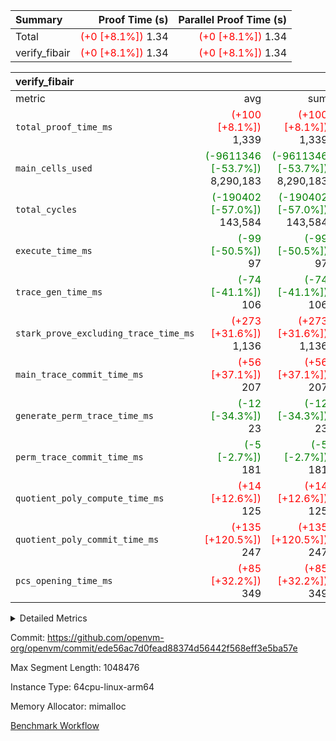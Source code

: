 | Summary | Proof Time (s) | Parallel Proof Time (s) |
|:---|---:|---:|
| Total | <span style='color: red'>(+0 [+8.1%])</span> 1.34 | <span style='color: red'>(+0 [+8.1%])</span> 1.34 |
| verify_fibair | <span style='color: red'>(+0 [+8.1%])</span> 1.34 | <span style='color: red'>(+0 [+8.1%])</span> 1.34 |


| verify_fibair |||||
|:---|---:|---:|---:|---:|
|metric|avg|sum|max|min|
| `total_proof_time_ms ` | <span style='color: red'>(+100 [+8.1%])</span> 1,339 | <span style='color: red'>(+100 [+8.1%])</span> 1,339 | <span style='color: red'>(+100 [+8.1%])</span> 1,339 | <span style='color: red'>(+100 [+8.1%])</span> 1,339 |
| `main_cells_used     ` | <span style='color: green'>(-9611346 [-53.7%])</span> 8,290,183 | <span style='color: green'>(-9611346 [-53.7%])</span> 8,290,183 | <span style='color: green'>(-9611346 [-53.7%])</span> 8,290,183 | <span style='color: green'>(-9611346 [-53.7%])</span> 8,290,183 |
| `total_cycles        ` | <span style='color: green'>(-190402 [-57.0%])</span> 143,584 | <span style='color: green'>(-190402 [-57.0%])</span> 143,584 | <span style='color: green'>(-190402 [-57.0%])</span> 143,584 | <span style='color: green'>(-190402 [-57.0%])</span> 143,584 |
| `execute_time_ms     ` | <span style='color: green'>(-99 [-50.5%])</span> 97 | <span style='color: green'>(-99 [-50.5%])</span> 97 | <span style='color: green'>(-99 [-50.5%])</span> 97 | <span style='color: green'>(-99 [-50.5%])</span> 97 |
| `trace_gen_time_ms   ` | <span style='color: green'>(-74 [-41.1%])</span> 106 | <span style='color: green'>(-74 [-41.1%])</span> 106 | <span style='color: green'>(-74 [-41.1%])</span> 106 | <span style='color: green'>(-74 [-41.1%])</span> 106 |
| `stark_prove_excluding_trace_time_ms` | <span style='color: red'>(+273 [+31.6%])</span> 1,136 | <span style='color: red'>(+273 [+31.6%])</span> 1,136 | <span style='color: red'>(+273 [+31.6%])</span> 1,136 | <span style='color: red'>(+273 [+31.6%])</span> 1,136 |
| `main_trace_commit_time_ms` | <span style='color: red'>(+56 [+37.1%])</span> 207 | <span style='color: red'>(+56 [+37.1%])</span> 207 | <span style='color: red'>(+56 [+37.1%])</span> 207 | <span style='color: red'>(+56 [+37.1%])</span> 207 |
| `generate_perm_trace_time_ms` | <span style='color: green'>(-12 [-34.3%])</span> 23 | <span style='color: green'>(-12 [-34.3%])</span> 23 | <span style='color: green'>(-12 [-34.3%])</span> 23 | <span style='color: green'>(-12 [-34.3%])</span> 23 |
| `perm_trace_commit_time_ms` | <span style='color: green'>(-5 [-2.7%])</span> 181 | <span style='color: green'>(-5 [-2.7%])</span> 181 | <span style='color: green'>(-5 [-2.7%])</span> 181 | <span style='color: green'>(-5 [-2.7%])</span> 181 |
| `quotient_poly_compute_time_ms` | <span style='color: red'>(+14 [+12.6%])</span> 125 | <span style='color: red'>(+14 [+12.6%])</span> 125 | <span style='color: red'>(+14 [+12.6%])</span> 125 | <span style='color: red'>(+14 [+12.6%])</span> 125 |
| `quotient_poly_commit_time_ms` | <span style='color: red'>(+135 [+120.5%])</span> 247 | <span style='color: red'>(+135 [+120.5%])</span> 247 | <span style='color: red'>(+135 [+120.5%])</span> 247 | <span style='color: red'>(+135 [+120.5%])</span> 247 |
| `pcs_opening_time_ms ` | <span style='color: red'>(+85 [+32.2%])</span> 349 | <span style='color: red'>(+85 [+32.2%])</span> 349 | <span style='color: red'>(+85 [+32.2%])</span> 349 | <span style='color: red'>(+85 [+32.2%])</span> 349 |



<details>
<summary>Detailed Metrics</summary>

|  | verify_program_compile_ms | total_cells | stark_prove_excluding_trace_time_ms | quotient_poly_compute_time_ms | quotient_poly_commit_time_ms | perm_trace_commit_time_ms | pcs_opening_time_ms | main_trace_commit_time_ms |
| --- | --- | --- | --- | --- | --- | --- | --- |
|  | 5 | 65,536 | 62 | 3 | 13 | 0 | 31 | 13 | 

| air_name | rows | quotient_deg | main_cols | interactions | constraints | cells |
| --- | --- | --- | --- | --- | --- | --- |
| AccessAdapterAir<2> |  | 4 |  | 5 | 11 |  | 
| AccessAdapterAir<4> |  | 4 |  | 5 | 11 |  | 
| AccessAdapterAir<8> |  | 4 |  | 5 | 11 |  | 
| FibonacciAir | 32,768 | 1 | 2 |  | 5 | 65,536 | 
| FriReducedOpeningAir |  | 4 |  | 39 | 60 |  | 
| NativePoseidon2Air<BabyBearParameters>, 1> |  | 4 |  | 136 | 530 |  | 
| PhantomAir |  | 4 |  | 3 | 4 |  | 
| ProgramAir |  | 1 |  | 1 | 4 |  | 
| VariableRangeCheckerAir |  | 1 |  | 1 | 4 |  | 
| VmAirWrapper<AluNativeAdapterAir, FieldArithmeticCoreAir> |  | 4 |  | 15 | 23 |  | 
| VmAirWrapper<BranchNativeAdapterAir, BranchEqualCoreAir<1> |  | 4 |  | 11 | 22 |  | 
| VmAirWrapper<JalNativeAdapterAir, JalCoreAir> |  | 4 |  | 7 | 6 |  | 
| VmAirWrapper<NativeAdapterAir<2, 0>, PublicValuesCoreAir> |  | 4 |  | 11 | 22 |  | 
| VmAirWrapper<NativeLoadStoreAdapterAir<1>, NativeLoadStoreCoreAir<1> |  | 4 |  | 15 | 16 |  | 
| VmAirWrapper<NativeLoadStoreAdapterAir<4>, NativeLoadStoreCoreAir<4> |  | 4 |  | 15 | 16 |  | 
| VmAirWrapper<NativeVectorizedAdapterAir<4>, FieldExtensionCoreAir> |  | 4 |  | 15 | 23 |  | 
| VmConnectorAir |  | 4 |  | 3 | 8 |  | 
| VolatileBoundaryAir |  | 4 |  | 4 | 16 |  | 

| group | trace_gen_time_ms | total_proof_time_ms | total_cycles | total_cells | stark_prove_excluding_trace_time_ms | quotient_poly_compute_time_ms | quotient_poly_commit_time_ms | perm_trace_commit_time_ms | pcs_opening_time_ms | main_trace_commit_time_ms | main_cells_used | generate_perm_trace_time_ms | execute_time_ms |
| --- | --- | --- | --- | --- | --- | --- | --- | --- | --- | --- | --- | --- | --- |
| verify_fibair | 106 | 1,339 | 143,584 | 23,616,152 | 1,136 | 125 | 247 | 181 | 349 | 207 | 8,290,183 | 23 | 97 | 

| group | air_name | rows | prep_cols | perm_cols | main_cols | cells |
| --- | --- | --- | --- | --- | --- | --- |
| verify_fibair | AccessAdapterAir<2> | 32,768 |  | 12 | 11 | 753,664 | 
| verify_fibair | AccessAdapterAir<4> | 16,384 |  | 12 | 13 | 409,600 | 
| verify_fibair | AccessAdapterAir<8> | 128 |  | 12 | 17 | 3,712 | 
| verify_fibair | FriReducedOpeningAir | 1,024 |  | 44 | 27 | 72,704 | 
| verify_fibair | NativePoseidon2Air<BabyBearParameters>, 1> | 16,384 |  | 160 | 399 | 9,158,656 | 
| verify_fibair | PhantomAir | 4,096 |  | 8 | 6 | 57,344 | 
| verify_fibair | ProgramAir | 8,192 |  | 8 | 10 | 147,456 | 
| verify_fibair | VariableRangeCheckerAir | 262,144 | 2 | 8 | 1 | 2,359,296 | 
| verify_fibair | VmAirWrapper<AluNativeAdapterAir, FieldArithmeticCoreAir> | 131,072 |  | 20 | 29 | 6,422,528 | 
| verify_fibair | VmAirWrapper<BranchNativeAdapterAir, BranchEqualCoreAir<1> | 16,384 |  | 16 | 23 | 638,976 | 
| verify_fibair | VmAirWrapper<JalNativeAdapterAir, JalCoreAir> | 4,096 |  | 12 | 9 | 86,016 | 
| verify_fibair | VmAirWrapper<NativeLoadStoreAdapterAir<1>, NativeLoadStoreCoreAir<1> | 32,768 |  | 24 | 22 | 1,507,328 | 
| verify_fibair | VmAirWrapper<NativeLoadStoreAdapterAir<4>, NativeLoadStoreCoreAir<4> | 16,384 |  | 24 | 31 | 901,120 | 
| verify_fibair | VmAirWrapper<NativeVectorizedAdapterAir<4>, FieldExtensionCoreAir> | 8,192 |  | 20 | 38 | 475,136 | 
| verify_fibair | VmConnectorAir | 2 | 1 | 8 | 4 | 24 | 
| verify_fibair | VolatileBoundaryAir | 32,768 |  | 8 | 11 | 622,592 | 

</details>


Commit: https://github.com/openvm-org/openvm/commit/ede56ac7d0fead88374d56442f568eff3e5ba57e

Max Segment Length: 1048476

Instance Type: 64cpu-linux-arm64

Memory Allocator: mimalloc

[Benchmark Workflow](https://github.com/openvm-org/openvm/actions/runs/13909079269)
